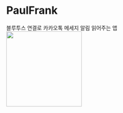 # PaulFrank
블루투스 연결로 카카오톡 메세지 알림 읽어주는 앱
<br>
<img src="https://github.com/user-attachments/assets/a4202712-6639-431b-a1a6-fdeff728c613" width="200">
